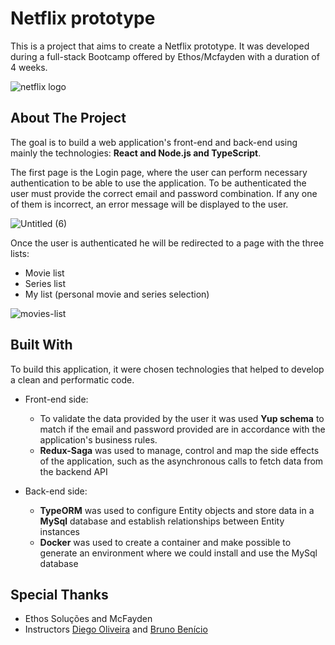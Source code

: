 # Netflix prototype

This is a project that aims to create a Netflix prototype. It was developed during a full-stack Bootcamp offered by Ethos/Mcfayden with a duration of 4 weeks.

![netflix logo](https://user-images.githubusercontent.com/43677448/175781157-36494538-6b3e-4c0c-b6cb-4961103f0d31.png)

## About The Project
The goal is to build a web application's front-end and back-end using mainly the technologies: **React and Node.js and TypeScript**.

The first page is the Login page, where the user can perform necessary authentication to be able to use the application. To be authenticated the user must provide the correct email and password combination. If any one of them is incorrect, an error message will be displayed to the user.

![Untitled (6)](https://user-images.githubusercontent.com/43677448/175781286-6111f521-b61d-41f1-9799-ade1a31b3646.png)

Once the user is authenticated he will be redirected to a page with the three lists: 
- Movie list
- Series list 
- My list (personal movie and series selection)
 
![movies-list](https://user-images.githubusercontent.com/43677448/175781240-5fa228ec-9a22-4995-8677-b2017838a987.png)

## Built With
To build this application, it were chosen technologies that helped to develop a clean and performatic code. 
- Front-end side:
    - To validate the data provided by the user it was used **Yup schema** to match if the email and password provided are in accordance with the application's business rules.
    - **Redux-Saga** was used to manage, control and map the side effects of the application, such as the asynchronous calls to fetch data from the backend API

- Back-end side:
    - **TypeORM** was used to configure Entity objects and store data in a **MySql** database and establish relationships between Entity instances
    - **Docker** was used to create a container and make possible to generate an environment where we could install and use the MySql database

## Special Thanks
- Ethos Soluções and McFayden
- Instructors [Diego Oliveira](https://github.com/diegooliveira21) and [Bruno Benício](https://github.com/BrunoBNascimento)
